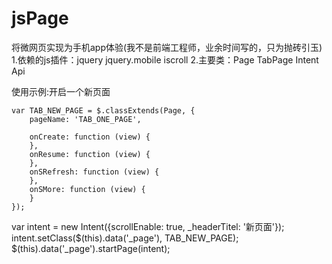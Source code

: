 # jsPage
将微网页实现为手机app体验(我不是前端工程师，业余时间写的，只为抛砖引玉)
1.依赖的js插件：jquery jquery.mobile iscroll
2.主要类：Page TabPage Intent  Api 


使用示例:开启一个新页面

    var TAB_NEW_PAGE = $.classExtends(Page, {
        pageName: 'TAB_ONE_PAGE',

        onCreate: function (view) {
        },
        onResume: function (view) {
        },
        onSRefresh: function (view) {
        },
        onSMore: function (view) {
        }
    });


var intent = new Intent({scrollEnable: true, _headerTitel: '新页面'});
                intent.setClass($(this).data('_page'), TAB_NEW_PAGE);
                $(this).data('_page').startPage(intent);

